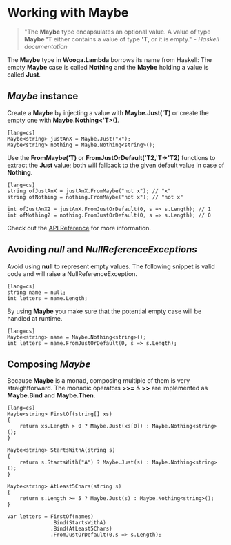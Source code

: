 # Working with Maybe

> "The **Maybe** type encapsulates an optional value.
> A value of type **Maybe 'T** either contains a value of type **'T**, or it is empty."
> *- Haskell documentation*

The **Maybe** type in **Wooga.Lambda** borrows its name from Haskell:
The empty **Maybe** case is called **Nothing** and the **Maybe** holding a value is called **Just**.

## *Maybe* instance

Create a **Maybe** by injecting a value with **Maybe.Just('T)** or create the empty one with **Maybe.Nothing<'T>()**.

    [lang=cs]
    Maybe<string> justAnX = Maybe.Just("x");
    Maybe<string> nothing = Maybe.Nothing<string>();

Use the **FromMaybe('T)** or **FromJustOrDefault('T2,'T->'T2)** functions to extract the **Just** value;
both will fallback to the given default value in case of **Nothing**.

    [lang=cs]
    string ofJustAnX = justAnX.FromMaybe("not x"); // "x"
    string ofNothing = nothing.FromMaybe("not x"); // "not x"

    int ofJustAnX2 = justAnX.FromJustOrDefault(0, s => s.Length); // 1
    int ofNothing2 = nothing.FromJustOrDefault(0, s => s.Length); // 0

Check out the [API Reference](reference/wooga-lambda-control-monad-maybe.html) for more information.

## Avoiding *null* and *NullReferenceExceptions*

Avoid using **null** to represent empty values. The following snippet is valid code and will raise a NullReferenceException.  

    [lang=cs]
    string name = null;
    int letters = name.Length;

By using **Maybe** you make sure that the potential empty case will be handled at runtime.

    [lang=cs]
    Maybe<string> name = Maybe.Nothing<string>();
    int letters = name.FromJustOrDefault(0, s => s.Length);

## Composing *Maybe*

Because **Maybe** is a monad, composing multiple of them is very straightforward.
The monadic operators **>>=** & **>>** are implemented as **Maybe.Bind** and **Maybe.Then**.

    [lang=cs]
    Maybe<string> FirstOf(string[] xs)
    {
        return xs.Length > 0 ? Maybe.Just(xs[0]) : Maybe.Nothing<string>();
    }

    Maybe<string> StartsWithA(string s)
    {
        return s.StartsWith("A") ? Maybe.Just(s) : Maybe.Nothing<string>();
    }

    Maybe<string> AtLeast5Chars(string s)
    {
        return s.Length >= 5 ? Maybe.Just(s) : Maybe.Nothing<string>();
    }

    var letters = FirstOf(names)
                  .Bind(StartsWithA)
                  .Bind(AtLeast5Chars)
                  .FromJustOrDefault(0,s => s.Length);
